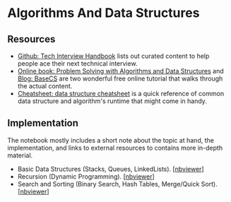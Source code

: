 # Algorithms And Data Structures

## Resources

- [Github: Tech Interview Handbook](https://github.com/yangshun/tech-interview-handbook) lists out curated content to help people ace their next technical interview.
- [Online book: Problem Solving with Algorithms and Data Structures](http://interactivepython.org/runestone/static/pythonds/index.html) and [Blog: BaseCS](https://medium.com/basecs) are two wonderful free online tutorial that walks through the actual content.
- [Cheatsheet: data structure cheatsheet](http://bigocheatsheet.com/) is a quick reference of common data structure and algorithm's runtime that might come in handy.

## Implementation

The notebook mostly includes a short note about the topic at hand, the implementation, and links to external resources to contains more in-depth material.

- Basic Data Structures (Stacks, Queues, LinkedLists). [[nbviewer](http://nbviewer.jupyter.org/github/ethen8181/machine-learning/blob/master/python/algorithms/basic_data_structure.ipynb)]
- Recursion (Dynamic Programming). [[nbviewer](http://nbviewer.jupyter.org/github/ethen8181/machine-learning/blob/master/python/algorithms/recursion.ipynb)]
- Search and Sorting (Binary Search, Hash Tables, Merge/Quick Sort). [[nbviewer](http://nbviewer.jupyter.org/github/ethen8181/machine-learning/blob/master/python/algorithms/search_sort.ipynb)]
